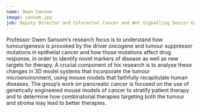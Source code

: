 ```yaml
---
name: Owen Sansom
image: sansom.jpg
job: Deputy Director and Colorectal Cancer and Wnt Signalling Senior Group Leader, Cancer Research UK Beatson Institute, Glasgow
---
```

Professor Owen Sansom‘s research focus is to understand how tumourigenesis is provoked by the driver oncogene and tumour suppressor mutations in epithelial cancer and how those mutations affect drug response, in order to identify novel markers of disease as well as new targets for therapy. A crucial component of his research is to analyse these changes in 3D model systems that incorporate the tumour microenvironment, using mouse models that faithfully recapitulate human diseases. The group’s work on pancreatic cancer is focused on the use of genetically engineered mouse models of cancer to stratify patient therapy and to determine how combinatorial therapies targeting both the tumour and stroma may lead to better therapies.
